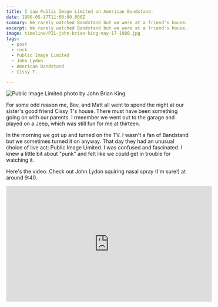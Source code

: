 ```yaml
---
title: I saw Public Image Limited on American Bandstand.
date: 1980-05-17T11:00:00.000Z
summary: We rarely watched Bandstand but we were at a friend's house.
excerpt: We rarely watched Bandstand but we were at a friend's house.
image: timeline/PIL-john-brian-king-may-17-1980.jpg
tags:
  - post
  - rock
  - Public Image Limited
  - John Lydon
  - American Bandstand
  - Cissy T.

---
```


![Public Image Limited photo by John Brian King](/static/img/timeline/PIL-john-brian-king-may-17-1980.jpg)

For some odd reason me, Bev, and Matt all went to spend the night at our sister's good friend Cissy T's house. There must have been something going on with our parents. I rmeember we went out to the garage and played on a Jeep, which was still fun for me at thirteen.

In the morning we got up and turned on the TV. I wasn't a fan of Bandstand but we sometimes turned it on anyway. That day they had an unusual choice of live act: Public Image Limited. I was confused and fascinated. I knew a little bit about "punk" and felt like we could get in trouble for watching it.

Here's the video. Check out John Lydon squiring nasal spray (I'm sure!) at around 9:40.

<iframe width="560" height="315" src="https://www.youtube.com/embed/hZLhqTzjpUM" title="YouTube video player" frameborder="0" allow="accelerometer; autoplay; clipboard-write; encrypted-media; gyroscope; picture-in-picture" allowfullscreen></iframe>
